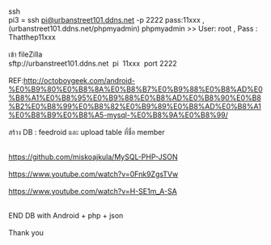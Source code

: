 <br>ssh<br>
pi3 = ssh pi@urbanstreet101.ddns.net -p 2222   pass:11xxx , (urbanstreet101.ddns.net/phpmyadmin) phpmyadmin >> User: root , Pass : Thatthep11xxx<br>
<br>เข้า fileZilla<br>
sftp://urbanstreet101.ddns.net  pi  11xxx  port 2222
<br><br>REF:http://octoboygeek.com/android-%E0%B9%80%E0%B8%8A%E0%B8%B7%E0%B9%88%E0%B8%AD%E0%B8%A1%E0%B8%95%E0%B9%88%E0%B8%AD%E0%B8%90%E0%B8%B2%E0%B8%99%E0%B8%82%E0%B9%89%E0%B8%AD%E0%B8%A1%E0%B8%B9%E0%B8%A5-mysql-%E0%B8%9A%E0%B8%99/ <br><br>
สร้าง DB : feedroid และ upload table ที่ชื่อ member <br>

<br>https://github.com/miskoajkula/MySQL-PHP-JSON<br>
<br>https://www.youtube.com/watch?v=0Fnk9ZgsTVw<br>
<br>https://www.youtube.com/watch?v=H-SE1m_A-SA<br>


<br>END DB with Android + php + json <br>
<br>Thank you<br>


